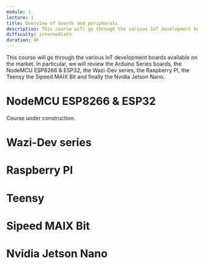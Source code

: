 ```yaml
---
module: 1
lecture: 1
title: Overview of boards and peripherals
description: This course will go through the various IoT development boards available on the market.
difficulty: intermediate
duration: 4h
---
```


This course will go through the various IoT development boards available on the market.
In particular, we will review the Arduino Series boards, the NodeMCU ESP8266 & ESP32, the Wazi-Dev series, the Raspberry PI, the Teensy the Sipeed MAIX Bit and finally the Nvidia Jetson Nano.

NodeMCU ESP8266 & ESP32
=======================

Course under construction.

Wazi-Dev series
===============


Raspberry PI
============

Teensy
======


Sipeed MAIX Bit
===============

Nvidia Jetson Nano
==================


